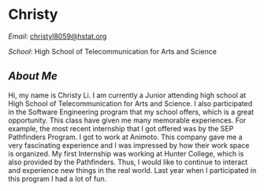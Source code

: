 # Christy 

_Email_: christyl8059@hstat.org 

_School_: High School of Telecommunication for Arts and Science 

## **_About Me_** 

Hi, my name is Christy Li. I am currently a Junior attending high school at High School of Telecommunication for Arts and Science. I also participated in the Software Engineering program that my school offers, which is a great opportunity. This class have given me many memorable experiences. For example, the most recent internship that I got offered was by the SEP Pathfinders Program. I got to work at Animoto. This company gave me a very fascinating experience and I was impressed by how their work space is organized. My first Internship was working at Hunter College, which is also provided by the Pathfinders. Thus, I would like to continue to interact and experience new things in the real world. Last year when I participated in this program I had a lot of fun. 
